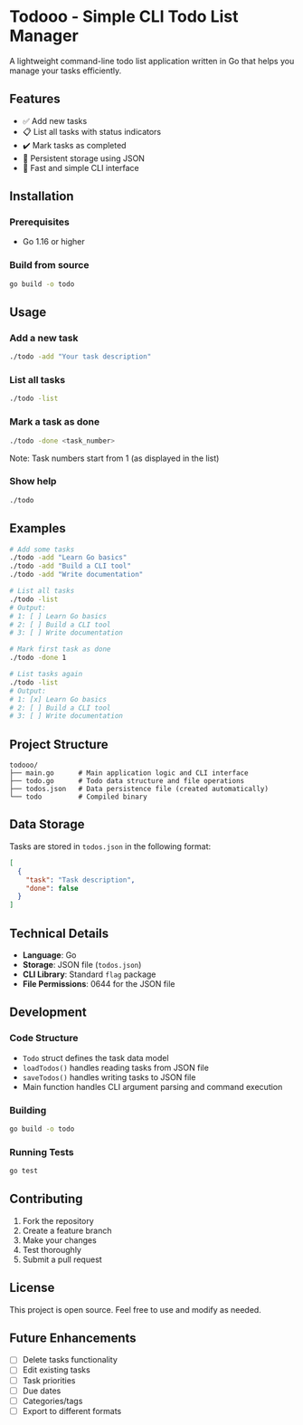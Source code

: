 # Todooo - Simple CLI Todo List Manager

A lightweight command-line todo list application written in Go that helps you manage your tasks efficiently.

## Features

- ✅ Add new tasks
- 📋 List all tasks with status indicators
- ✔️ Mark tasks as completed
- 💾 Persistent storage using JSON
- 🚀 Fast and simple CLI interface

## Installation

### Prerequisites
- Go 1.16 or higher

### Build from source
```bash
go build -o todo
```

## Usage

### Add a new task
```bash
./todo -add "Your task description"
```

### List all tasks
```bash
./todo -list
```

### Mark a task as done
```bash
./todo -done <task_number>
```
Note: Task numbers start from 1 (as displayed in the list)

### Show help
```bash
./todo
```

## Examples

```bash
# Add some tasks
./todo -add "Learn Go basics"
./todo -add "Build a CLI tool"
./todo -add "Write documentation"

# List all tasks
./todo -list
# Output:
# 1: [ ] Learn Go basics
# 2: [ ] Build a CLI tool
# 3: [ ] Write documentation

# Mark first task as done
./todo -done 1

# List tasks again
./todo -list
# Output:
# 1: [x] Learn Go basics
# 2: [ ] Build a CLI tool
# 3: [ ] Write documentation
```

## Project Structure

```
todooo/
├── main.go      # Main application logic and CLI interface
├── todo.go      # Todo data structure and file operations
├── todos.json   # Data persistence file (created automatically)
└── todo         # Compiled binary
```

## Data Storage

Tasks are stored in `todos.json` in the following format:
```json
[
  {
    "task": "Task description",
    "done": false
  }
]
```

## Technical Details

- **Language**: Go
- **Storage**: JSON file (`todos.json`)
- **CLI Library**: Standard `flag` package
- **File Permissions**: 0644 for the JSON file

## Development

### Code Structure
- `Todo` struct defines the task data model
- `loadTodos()` handles reading tasks from JSON file
- `saveTodos()` handles writing tasks to JSON file
- Main function handles CLI argument parsing and command execution

### Building
```bash
go build -o todo
```

### Running Tests
```bash
go test
```

## Contributing

1. Fork the repository
2. Create a feature branch
3. Make your changes
4. Test thoroughly
5. Submit a pull request

## License

This project is open source. Feel free to use and modify as needed.

## Future Enhancements

- [ ] Delete tasks functionality
- [ ] Edit existing tasks
- [ ] Task priorities
- [ ] Due dates
- [ ] Categories/tags
- [ ] Export to different formats
